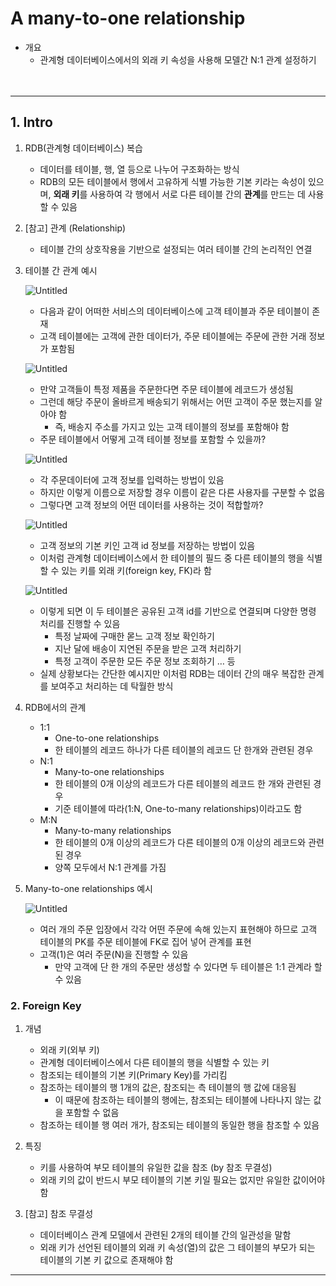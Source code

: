 # **A many-to-one relationship**

- 개요
    - 관계형 데이터베이스에서의 외래 키 속성을 사용해 모델간 N:1 관계 설정하기
<br><br><br>

---

## **1. Intro**

1. RDB(관계형 데이터베이스) 복습
    - 데이터를 테이블, 행, 열 등으로 나누어 구조화하는 방식
    - RDB의 모든 테이블에서 행에서 고유하게 식별 가능한 기본 키라는 속성이 있으며, **외래 키**를 사용하여 각 행에서 서로 다른  테이블 간의 **관계**를 만드는 데 사용할 수 있음
    
2. [참고] 관계 (Relationship)
    - 테이블 간의 상호작용을 기반으로 설정되는 여러 테이블 간의 논리적인 연결
    
3. 테이블 간 관계 예시
    
    ![Untitled](https://s3-us-west-2.amazonaws.com/secure.notion-static.com/ccc5c1e8-fee5-4e1b-be5f-e0713158f936/Untitled.png)
    
    - 다음과 같이 어떠한 서비스의 데이터베이스에 고객 테이블과 주문 테이블이 존재
    - 고객 테이블에는 고객에 관한 데이터가, 주문 테이블에는 주문에 관한 거래 정보가 포함됨
    
    ![Untitled](https://s3-us-west-2.amazonaws.com/secure.notion-static.com/d88c5f29-812a-4f00-8250-bcb8aa1be28c/Untitled.png)
    
    - 만약 고객들이 특정 제품을 주문한다면 주문 테이블에 레코드가 생성됨
    - 그런데 해당 주문이 올바르게 배송되기 위해서는 어떤 고객이 주문 했는지를 알아야 함
        - 즉, 배송지 주소를 가지고 있는 고객 테이블의 정보를 포함해야 함
    - 주문 테이블에서 어떻게 고객 테이블 정보를 포함할 수 있을까?
    
    ![Untitled](https://s3-us-west-2.amazonaws.com/secure.notion-static.com/bc1bcb1d-84f8-4cb5-a097-bc5925e23faf/Untitled.png)
    
    - 각 주문데이터에 고객 정보를 입력하는 방법이 있음
    - 하지만 이렇게 이름으로 저장할 경우 이름이 같은 다른 사용자를 구분할 수 없음
    - 그렇다면 고객 정보의 어떤 데이터를 사용하는 것이 적합할까?
    
    ![Untitled](https://s3-us-west-2.amazonaws.com/secure.notion-static.com/0610e11e-daf6-4784-8b12-0d28a1669838/Untitled.png)
    
    - 고객 정보의 기본 키인 고객 id 정보를 저장하는 방법이 있음
    - 이처럼 관계형 데이터베이스에서 한 테이블의 필드 중 다른 테이블의 행을 식별할 수 있는 키를 외래 키(foreign key, FK)라 함
    
    ![Untitled](https://s3-us-west-2.amazonaws.com/secure.notion-static.com/3a39ecbf-5ba7-4b82-91c4-24a389f45c00/Untitled.png)
    
    - 이렇게 되면 이 두 테이블은 공유된 고객 id를 기반으로 연결되며 다양한 명령 처리를 진행할 수 있음
        - 특정 날짜에 구매한 몯느 고객 정보 확인하기
        - 지난 달에 배송이 지연된 주문을 받은 고객 처리하기
        - 특정 고객이 주문한 모든 주문 정보 조회하기 … 등
    - 실제 상황보다는 간단한 예시지만 이처럼 RDB는 데이터 간의 매우 복잡한 관계를 보여주고 처리하는 데 탁월한 방식
    
4. RDB에서의 관계
    - 1:1
        - One-to-one relationships
        - 한 테이블의 레코드 하나가 다른 테이블의 레코드 단 한개와 관련된 경우
    - N:1
        - Many-to-one relationships
        - 한 테이블의 0개 이상의 레코드가 다른 테이블의 레코드 한 개와 관련된 경우
        - 기준 테이블에 따라(1:N, One-to-many relationships)이라고도 함
    - M:N
        - Many-to-many relationships
        - 한 테이블의 0개 이상의 레코드가 다른 테이블의 0개 이상의 레코드와 관련된 경우
        - 양쪽 모두에서 N:1 관계를 가짐
    
5. Many-to-one relationships 예시
    
    ![Untitled](https://s3-us-west-2.amazonaws.com/secure.notion-static.com/3dc529f7-bbab-426c-b7a0-f3a99685f9eb/Untitled.png)
    
    - 여러 개의 주문 입장에서 각각 어떤 주문에 속해 있는지 표현해야 하므로 고객 테이블의 PK를 주문 테이블에 FK로 집어 넣어 관계를 표현
    - 고객(1)은 여러 주문(N)을 진행할 수 있음
        - 만약 고객에 단 한 개의 주문만 생성할 수 있다면 두 테이블은 1:1 관계라 할 수 있음

### **2. Foreign Key**

1. 개념
    - 외래 키(외부 키)
    - 관계형 데이터베이스에서 다른 테이블의 행을 식별할 수 있는 키
    - 참조되는 테이블의 기본 키(Primary Key)를 가리킴
    - 참조하는 테이블의 행 1개의 값은, 참조되는 측 테이블의 행 값에 대응됨
        - 이 때문에 참조하는  테이블의 행에는,  참조되는 테이블에 나타나지 않는 값을 포함할 수 없음
    - 참조하는 테이블 행 여러 개가, 참조되는 테이블의 동일한 행을  참조할 수 있음
    
2. 특징
    - 키를 사용하여 부모 테이블의 유일한 값을 참조 (by 참조 무결성)
    - 외래 키의 값이 반드시 부모 테이블의 기본 키일 필요는 없지만 유일한 값이어야 함
    
3. [참고] 참조 무결성
    - 데이터베이스 관계 모델에서 관련된 2개의 테이블 간의 일관성을 말함
    - 외래 키가 선언된 테이블의 외래 키 속성(열)의 값은 그 테이블의 부모가 되는 테이블의 기본 키 값으로 존재해야 함

---